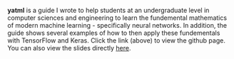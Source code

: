 **yatml** is a guide I wrote to help students at an undergraduate level in computer sciences and engineering to learn the fundemental mathematics of modern machine learning - specifically neural networks. In addition, the guide shows several examples of how to then apply these fundementals with TensorFlow and Keras. Click the link (above) to view the github page. You can also view the slides directly [here](https://1drv.ms/p/s!AhBV_pq3X7p3gs9uS6ygLdc01QTVFA).
